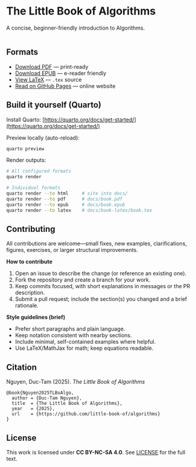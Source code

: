 # The Little Book of Algorithms

A concise, beginner-friendly introduction to Algorithms.

```
```

## Formats

- [Download PDF](docs/book.pdf) — print-ready
- [Download EPUB](docs/book.epub) — e-reader friendly
- [View LaTeX](docs/book-latex/book.tex) — `.tex` source
- [Read on GitHub Pages](https://little-book-of.github.io/algorithms/) — online website

## Build it yourself (Quarto)

Install Quarto: [https://quarto.org/docs/get-started/](https://quarto.org/docs/get-started/)

Preview locally (auto-reload):

  ```bash
  quarto preview
  ```
Render outputs:

  ```bash
  # All configured formats
  quarto render

  # Individual formats
  quarto render --to html     # site into docs/
  quarto render --to pdf      # docs/book.pdf
  quarto render --to epub     # docs/book.epub
  quarto render --to latex    # docs/book-latex/book.tex
  ```

## Contributing

All contributions are welcome—small fixes, new examples, clarifications, figures, exercises, or larger structural improvements.

**How to contribute**

1. Open an issue to describe the change (or reference an existing one).
2. Fork the repository and create a branch for your work.
3. Keep commits focused, with short explanations in messages or the PR description.
4. Submit a pull request; include the section(s) you changed and a brief rationale.

**Style guidelines (brief)**

- Prefer short paragraphs and plain language.
- Keep notation consistent with nearby sections.
- Include minimal, self-contained examples where helpful.
- Use LaTeX/MathJax for math; keep equations readable.

## Citation

Nguyen, Duc-Tam (2025). *The Little Book of Algorithms* 

```
@book{Nguyen2025TLBoAlgo,
  author = {Duc-Tam Nguyen},
  title  = {The Little Book of Algorithms},
  year   = {2025},
  url    = {https://github.com/little-book-of/algorithms}
}
```

## License

This work is licensed under **CC BY-NC-SA 4.0**. See [LICENSE](LICENSE) for the full text.
